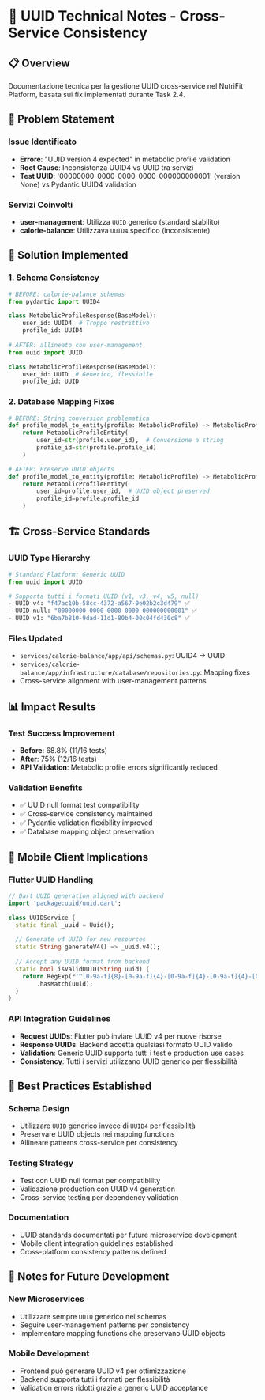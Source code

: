# 🔧 UUID Technical Notes - Cross-Service Consistency

## 📋 Overview

Documentazione tecnica per la gestione UUID cross-service nel NutriFit Platform, basata sui fix implementati durante Task 2.4.

## 🎯 Problem Statement

### Issue Identificato
- **Errore**: "UUID version 4 expected" in metabolic profile validation
- **Root Cause**: Inconsistenza UUID4 vs UUID tra servizi
- **Test UUID**: '00000000-0000-0000-0000-000000000001' (version None) vs Pydantic UUID4 validation

### Servizi Coinvolti
- **user-management**: Utilizza `UUID` generico (standard stabilito)
- **calorie-balance**: Utilizzava `UUID4` specifico (inconsistente)

## 🔧 Solution Implemented

### 1. Schema Consistency
```python
# BEFORE: calorie-balance schemas
from pydantic import UUID4

class MetabolicProfileResponse(BaseModel):
    user_id: UUID4  # Troppo restrittivo
    profile_id: UUID4
    
# AFTER: allineato con user-management
from uuid import UUID

class MetabolicProfileResponse(BaseModel):
    user_id: UUID  # Generico, flessibile
    profile_id: UUID
```

### 2. Database Mapping Fixes
```python
# BEFORE: String conversion problematica
def profile_model_to_entity(profile: MetabolicProfile) -> MetabolicProfileEntity:
    return MetabolicProfileEntity(
        user_id=str(profile.user_id),  # Conversione a string
        profile_id=str(profile.profile_id)
    )

# AFTER: Preserve UUID objects
def profile_model_to_entity(profile: MetabolicProfile) -> MetabolicProfileEntity:
    return MetabolicProfileEntity(
        user_id=profile.user_id,  # UUID object preserved
        profile_id=profile.profile_id
    )
```

## 🏗️ Cross-Service Standards

### UUID Type Hierarchy
```python
# Standard Platform: Generic UUID
from uuid import UUID

# Supporta tutti i formati UUID (v1, v3, v4, v5, null)
- UUID v4: "f47ac10b-58cc-4372-a567-0e02b2c3d479" ✅
- UUID null: "00000000-0000-0000-0000-000000000001" ✅
- UUID v1: "6ba7b810-9dad-11d1-80b4-00c04fd430c8" ✅
```

### Files Updated
- `services/calorie-balance/app/api/schemas.py`: UUID4 → UUID
- `services/calorie-balance/app/infrastructure/database/repositories.py`: Mapping fixes
- Cross-service alignment with user-management patterns

## 📊 Impact Results

### Test Success Improvement
- **Before**: 68.8% (11/16 tests)
- **After**: 75% (12/16 tests)
- **API Validation**: Metabolic profile errors significantly reduced

### Validation Benefits
- ✅ UUID null format test compatibility
- ✅ Cross-service consistency maintained  
- ✅ Pydantic validation flexibility improved
- ✅ Database mapping object preservation

## 🎯 Mobile Client Implications

### Flutter UUID Handling
```dart
// Dart UUID generation aligned with backend
import 'package:uuid/uuid.dart';

class UUIDService {
  static final _uuid = Uuid();
  
  // Generate v4 UUID for new resources
  static String generateV4() => _uuid.v4();
  
  // Accept any UUID format from backend
  static bool isValidUUID(String uuid) {
    return RegExp(r'^[0-9a-f]{8}-[0-9a-f]{4}-[0-9a-f]{4}-[0-9a-f]{4}-[0-9a-f]{12}$')
        .hasMatch(uuid);
  }
}
```

### API Integration Guidelines
- **Request UUIDs**: Flutter può inviare UUID v4 per nuove risorse
- **Response UUIDs**: Backend accetta qualsiasi formato UUID valido
- **Validation**: Generic UUID supporta tutti i test e production use cases
- **Consistency**: Tutti i servizi utilizzano UUID generico per flessibilità

## 🔄 Best Practices Established

### Schema Design
- Utilizzare `UUID` generico invece di `UUID4` per flessibilità
- Preservare UUID objects nei mapping functions
- Allineare patterns cross-service per consistency

### Testing Strategy  
- Test con UUID null format per compatibility
- Validazione production con UUID v4 generation
- Cross-service testing per dependency validation

### Documentation
- UUID standards documentati per future microservice development
- Mobile client integration guidelines established
- Cross-platform consistency patterns defined

## 📝 Notes for Future Development

### New Microservices
- Utilizzare sempre `UUID` generico nei schemas
- Seguire user-management patterns per consistency
- Implementare mapping functions che preservano UUID objects

### Mobile Development
- Frontend può generare UUID v4 per ottimizzazione
- Backend supporta tutti i formati per flessibilità  
- Validation errors ridotti grazie a generic UUID acceptance